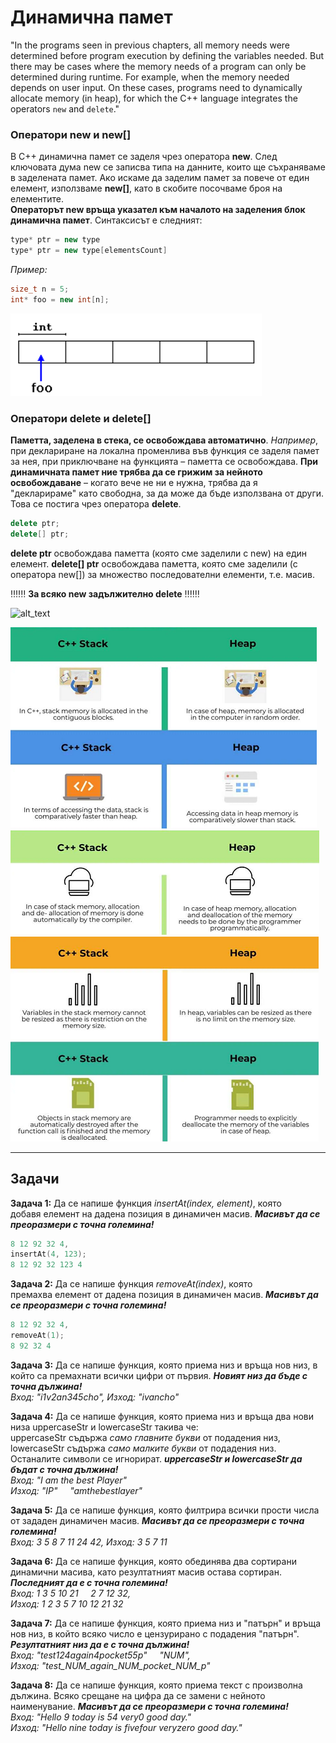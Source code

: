 # Динамична памет
"In the programs seen in previous chapters, all memory needs were determined before program execution by defining the variables needed. But there may be cases where the memory needs of a program can only be determined during runtime. For example, when the memory needed depends on user input. On these cases, programs need to dynamically allocate memory (in heap), for which the C++ language integrates the operators `new` and `delete`."

### Оператори new и new[]
В C++ динамична памет се заделя чрез оператора **new**. След ключовата дума new се записва типа на данните, които ще съхраняваме в заделената памет. Ако искаме да заделим памет за повече от един елемент, използваме **new[]**, като в скобите посочваме броя на елементите.  
**Операторът new връща указател към началото на заделения блок динамична памет**. Синтаксисът е следният:    
```c++
type* ptr = new type
type* ptr = new type[elementsCount]
```

*Пример:*  
```c++
size_t n = 5;
int* foo = new int[n];
```
![alt_text](https://github.com/MariaGrozdeva/Introduction_to_programming_FMI/blob/main/Sem_10/images/Foo.png)  

### Оператори delete и delete[]
**Паметта, заделена в стека, се освобождава автоматично**. *Например*, при деклариране на локална променлива във функция се заделя памет за нея, при приключване на функцията – паметта се освобождава. **При динамичната памет ние трябва да се грижим за нейното освобождаване** – когато вече не ни е нужна, трябва да я "декларираме" като свободна, за да може да бъде използвана от други. Това се постига чрез оператора **delete**.
```c++
delete ptr;
delete[] ptr;
```

**delete ptr** освобождава паметта (която сме заделили с new) на един елемент. **delete[] ptr** освобождава паметта, която сме заделили (с оператора new[]) за множество последователни елементи, т.е. масив.

:bangbang::bangbang::bangbang: **За всяко new задължително delete** :bangbang::bangbang::bangbang:

![alt_text](https://github.com/MariaGrozdeva/Introduction_to_programming_FMI/blob/main/Sem_10/images/Stack-Vs-Heap.png)  

![alt_text](https://github.com/MariaGrozdeva/Introduction_to_programming_FMI/blob/main/Sem_10/images/First.png)  
![alt_text](https://github.com/MariaGrozdeva/Introduction_to_programming_FMI/blob/main/Sem_10/images/Second.png)  
![alt_text](https://github.com/MariaGrozdeva/Introduction_to_programming_FMI/blob/main/Sem_10/images/Third.png)  

---

## Задачи
**Задача 1:** Да се напише функция *insertAt(index, element)*, която  
добавя елемент на дадена позиция в динамичен масив. ***Масивът да се преоразмери с точна големина!***  
```c++ 
8 12 92 32 4,
insertAt(4, 123);
8 12 92 32 123 4
```

**Задача 2:** Да се напише функция *removeAt(index)*, която  
премахва елемент от дадена позиция в динамичен масив. ***Масивът да се преоразмери с точна големина!***  
```c++ 
8 12 92 32 4,
removeAt(1);
8 92 32 4
```

**Задача 3:** Да се напише функция, която приема низ и връща нов низ, в който са премахнати всички цифри от първия. ***Новият низ да бъде с точна дължина!***  
*Вход: "i1v2an345cho", Изход: "ivancho"*  

**Задача 4:** Да се напише функция, която приема низ и връща два нови низа uppercaseStr и lowercaseStr такива че:  
uppercaseStr съдържа *само главните букви* от подадения низ,  
lowercaseStr съдържа *само малките букви* от подадения низ.  
Останалите символи се игнорират. ***uppercaseStr и lowercaseStr да бъдат с точна дължина!***  
*Вход: "I am the best Player"  
Изход: "IP" &nbsp;&nbsp;&nbsp; "amthebestlayer"*  

**Задача 5:** Да се напише функция, която филтрира всички прости числа от зададен динамичен масив. ***Масивът да се преоразмери с точна големина!***  
*Вход: 3 5 8 7 11 24 42, Изход: 3 5 7 11*  

**Задача 6:** Да се напише функция, която обединява два сортирани динамични масива, като резултатният масив остава сортиран. ***Последният да е с точна големина!***  
*Вход: 1 3 5 10 21 &nbsp;&nbsp;&nbsp; 2 7 12 32,  
Изход: 1 2 3 5 7 10 12 21 32*  

**Задача 7:** Да се напише функция, която приема низ и "патърн" и връща нов низ, в който всяко число е цензурирано с подадения "патърн". ***Резултатният низ да е с точна дължина!***  
*Вход: "test124again4pocket55p" &nbsp;&nbsp;&nbsp; "_NUM_",  
Изход: "test_NUM_again_NUM_pocket_NUM_p"*  

**Задача 8:** Да се напише функция, която приема текст с произволна дължина. Всяко срещане на цифра да се замени с нейното наименувание. ***Масивът да се преоразмери с точна големина!***  
*Вход: "Hello 9 today is 54 very0 good day."  
Изход: "Hello nine today is fivefour veryzero good day."*  
